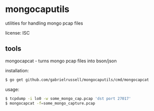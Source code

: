 mongocaputils
=============

utilities for handling mongo pcap files

license: ISC


tools
-----

mongocapcat - turns mongo pcap files into bson/json

installation:

```sh
$ go get github.com/gabrielrussell/mongocaputils/cmd/mongocapcat
```

usage:

```sh
$ tcpdump -i lo0 -w some_mongo_cap.pcap 'dst port 27017'
$ mongocapcat -f=some_mongo_capture.pcap
```

